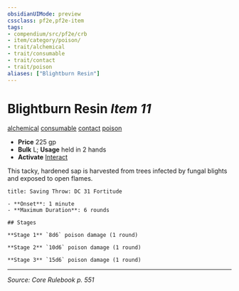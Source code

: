 ```yaml
---
obsidianUIMode: preview
cssclass: pf2e,pf2e-item
tags:
- compendium/src/pf2e/crb
- item/category/poison/
- trait/alchemical
- trait/consumable
- trait/contact
- trait/poison
aliases: ["Blightburn Resin"]
---
```

# Blightburn Resin *Item 11*  
[alchemical](alchemical.md "Alchemical Item Trait")  [consumable](consumable.md "Consumable Item Trait")  [contact](contact.md "Contact Item Trait")  [poison](Reference/Rules/Traits/poison.md "Poison Effect Trait")  

- **Price** 225 gp
- **Bulk** L; **Usage** held in 2 hands
- **Activate** [Interact](interact.md)

This tacky, hardened sap is harvested from trees infected by fungal blights and exposed to open flames.

```ad-inline-affliction
title: Saving Throw: DC 31 Fortitude

- **Onset**: 1 minute
- **Maximum Duration**: 6 rounds

## Stages

**Stage 1** `8d6` poison damage (1 round)

**Stage 2** `10d6` poison damage (1 round)

**Stage 3** `15d6` poison damage (1 round)
```


---
*Source: Core Rulebook p. 551*